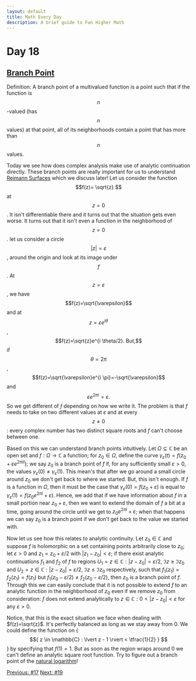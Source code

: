 ```yaml
---
layout: default
title: Math Every Day
description: A brief guide to Fun Higher Math
---
```

# Day 18

## [Branch Point](https://en.wikipedia.org/wiki/Branch_point)

Definition: A branch point of a multivalued function is a point such that if the function is $$n$$-valued (has $$n$$ values) at that point, all of its neighborhoods contain a point that has more than $$n$$ values.

Today we see how does complex analysis make use of analytic continuation directly. These branch points are really important for us to understand [Reimann Surfaces](https://en.wikipedia.org/wiki/Riemann_surface) which we discuss later! Let us consider the function $$f(z)= \sqrt{z} $$ at $$z=0$$. It isn't differentiable there and it turns out that the situation gets even worse. It turns out that it isn't even a function in the neighborhood of $$z=0$$. let us consider a circle $$\lvert z \rvert = \varepsilon$$, around the origin and look at its image under $$f$$. At $$z=\varepsilon$$, we have $$f(z)=\sqrt{\varepsilon}$$ and at $$z=\varepsilon e^{i\theta}$$, $$f(z)=\sqrt{z}e^{i \theta/2}. But,$$ if $$\theta= 2\pi$$, $$f(z)=\sqrt{\varepsilon}e^{i \pi}=-\sqrt{\varepsilon}$$ and $$\varepsilon e^{2\pi i}=\varepsilon.$$ So we get different of $f$ depending on how we write it. The problem is that $f$ needs to take on two different values at $\varepsilon$ and at every $$z \neq 0$$: every complex number has two distinct square roots and $f$ can't choose between one.

Based on this we can understand branch points intuitively. Let $\Omega \subseteq \mathbb{C}$ be an open set and $f : \Omega \to \mathbb{C}$ a function; for $z_0 \in \Omega$, define the curve $\gamma_\varepsilon(t) = f(z_0 + \varepsilon e^{2\pi i t})$; we say $z_0$ is a branch point of $f$ if, for any sufficiently small $\varepsilon > 0$, the values $\gamma_\varepsilon(0) \ne \gamma_\varepsilon(1)$. This mean's that after we go around a small circle around $z_0$ we don't get back to where we started. But, this isn't enough. If $f$ is a function in $\Omega$, then it must be the case that $\gamma_\varepsilon(0)=f(z_0+\varepsilon)$ is equal to $\gamma_\varepsilon(1)=f(z_0e^{2\pi i}+\varepsilon)$. Hence, we add that if we have information about $f$ in a small portion near $z_0 + \varepsilon$, then we want to extend the domain of $f$ a bit at a time, going around the circle until we get to $z_0e^{2\pi i}+ \varepsilon$; when that happens we can say $z_0$ is a branch point if we don't get back to the value we started with.


Now let us see how this relates to analytic continuity. Let $z_0 \in \mathbb{C}$ and suppose $f$ is holomorphic on a set containing points arbitrarily close to $z_0$; let $\varepsilon > 0$ and $z_1 = z_0 + \varepsilon/2$ with $\lvert z_1 - z_0 \rvert < \varepsilon$; if there exist analytic continuations $f_1$ and $f_2$ of $f$ to regions $U_1 = {z \in \mathbb{C} : \lvert z - z_0 \rvert = \varepsilon/2,\ \Im z \geq \Im z_0}$ and $U_2 = {z \in \mathbb{C} : \lvert z - z_0 \rvert = \varepsilon/2,\ \Im z \leq \Im z_0}$ respectively, such that $f_1(z_1) = f_2(z_1) = f(z_1)$ but $f_1(z_0 - \varepsilon/2) \ne f_2(z_0 - \varepsilon/2)$, then $z_0$ is a branch point of $f$. Through this we can easily conclude that it is not possible to extend $f$ to an analytic function in the neighborhood of $z_0$ even if we remove $z_0$ from consideration: $f$ does not extend analytically to ${z \in \mathbb{C} : 0 < \lvert z - z_0 \rvert < \varepsilon}$ for any $\varepsilon > 0$.

Notice, that this is the exact situation we face when dealing with $f(z)=\sqrt{z}$. It's perfectly balanced as long as we stay away from 0. We could define the function on {$${ z \in \mathbb{C} : \lvert z - 1 \rvert < \tfrac{1}{2} } $$} by specifying that $f(1)=1$. But as soon as the region wraps around 0 we can't define an analytic square root function. Try to figure out a branch point of the [natural logarithm](https://en.wikipedia.org/wiki/Natural_logarithm)!




<div class="day-nav-wrapper">
  <a href="./day17.html" class="day-nav__link">Previous: #17</a>
  <a href="./day19.html" class="day-nav__link">Next: #19</a>
</div>